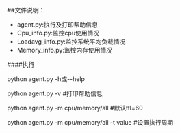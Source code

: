 ##文件说明：
- agent.py:执行及打印帮助信息
- Cpu_info.py:监控cpu使用情况
- Loadavg_info.py:监控系统平均负载情况
- Memory_info.py:监控内存使用情况

####执行

python agent.py -h或--help

python agent.py -v  #打印帮助信息

python agent.py -m cpu/memory/all #默认ttl=60

python agent.py -m cpu/memory/all -t value #设置执行周期
